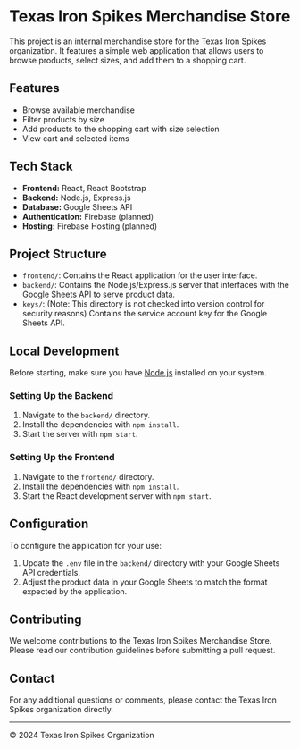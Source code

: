 # Texas Iron Spikes Merchandise Store

This project is an internal merchandise store for the Texas Iron Spikes organization. It features a simple web application that allows users to browse products, select sizes, and add them to a shopping cart.

## Features

- Browse available merchandise
- Filter products by size
- Add products to the shopping cart with size selection
- View cart and selected items

## Tech Stack

- **Frontend:** React, React Bootstrap
- **Backend:** Node.js, Express.js
- **Database:** Google Sheets API
- **Authentication:** Firebase (planned)
- **Hosting:** Firebase Hosting (planned)

## Project Structure

- `frontend/`: Contains the React application for the user interface.
- `backend/`: Contains the Node.js/Express.js server that interfaces with the Google Sheets API to serve product data.
- `keys/`: (Note: This directory is not checked into version control for security reasons) Contains the service account key for the Google Sheets API.

## Local Development

Before starting, make sure you have [Node.js](https://nodejs.org/) installed on your system.

### Setting Up the Backend

1. Navigate to the `backend/` directory.
2. Install the dependencies with `npm install`.
3. Start the server with `npm start`.

### Setting Up the Frontend

1. Navigate to the `frontend/` directory.
2. Install the dependencies with `npm install`.
3. Start the React development server with `npm start`.

## Configuration

To configure the application for your use:

1. Update the `.env` file in the `backend/` directory with your Google Sheets API credentials.
2. Adjust the product data in your Google Sheets to match the format expected by the application.

## Contributing

We welcome contributions to the Texas Iron Spikes Merchandise Store. Please read our contribution guidelines before submitting a pull request.

## Contact

For any additional questions or comments, please contact the Texas Iron Spikes organization directly.

---

© 2024 Texas Iron Spikes Organization

